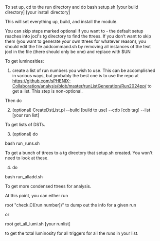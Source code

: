 To set up, cd to the run directory and do 
bash setup.sh [your build directory] [your install directory]

This will set everything up, build, and install the module.

You can skip steps marked optional if you want to - the default setup reaches into jocl's tg directory to find the ttrees. If you don't want to skip them (you want to generate your own ttrees for whatever reason), you should edit the file addcommand.sh by removing all instances of the text jocl in the file (there should only be one) and replace with $UN

To get luminosities:

1. create a list of run numbers you wish to use. This can be accomplished in various ways, but probably the best one is to use the repo at https://github.com/sPHENIX-Collaboration/analysis/blob/master/runListGeneration/Run2024pp/ to get a list. This step is non-optional.

Then do

2. (optional) CreateDstList.pl --build [build to use] --cdb [cdb tag] --list [your run list]

To get lists of DSTs.

3. (optional) do

bash run_runs.sh

To get a bunch of ttrees to a tg directory that setup.sh created. You won't need to look at these.

4. do

bash run_alladd.sh

To get more condensed ttrees for analysis.

At this point, you can either run

root "check.C([run number])" to dump out the info for a given run

or

root get_all_lumi.sh [your runlist]

to get the total luminosity for all triggers for all the runs in your list.